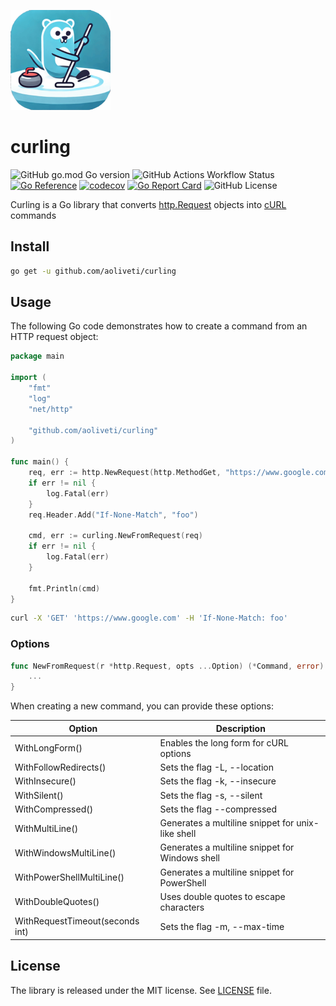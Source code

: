 ![curling logo](assets/images/logo.png)

# curling

![GitHub go.mod Go version](https://img.shields.io/github/go-mod/go-version/aoliveti/curling)
![GitHub Actions Workflow Status](https://img.shields.io/github/actions/workflow/status/aoliveti/curling/go.yml)
[![Go Reference](https://pkg.go.dev/badge/github.com/aoliveti/curling)](https://pkg.go.dev/github.com/aoliveti/curling)
[![codecov](https://codecov.io/gh/aoliveti/curling/graph/badge.svg?token=3L9FOZMEJH)](https://codecov.io/gh/aoliveti/curling)
[![Go Report Card](https://goreportcard.com/badge/github.com/aoliveti/curling)](https://goreportcard.com/report/github.com/aoliveti/curling)
![GitHub License](https://img.shields.io/github/license/aoliveti/curling)

Curling is a Go library that converts [http.Request](https://pkg.go.dev/net/http#Request) objects
into [cURL](https://curl.se/) commands

## Install

```sh
go get -u github.com/aoliveti/curling
```

## Usage

The following Go code demonstrates how to create a command from an HTTP request object:

```go
package main

import (
	"fmt"
	"log"
	"net/http"

	"github.com/aoliveti/curling"
)

func main() {
	req, err := http.NewRequest(http.MethodGet, "https://www.google.com", nil)
	if err != nil {
		log.Fatal(err)
	}
	req.Header.Add("If-None-Match", "foo")

	cmd, err := curling.NewFromRequest(req)
	if err != nil {
		log.Fatal(err)
	}

	fmt.Println(cmd)
}
```

```sh
curl -X 'GET' 'https://www.google.com' -H 'If-None-Match: foo'
```

### Options

```go
func NewFromRequest(r *http.Request, opts ...Option) (*Command, error) {
    ...
}
```

When creating a new command, you can provide these options:

| Option                          | Description                                       |
|---------------------------------|---------------------------------------------------|
| WithLongForm()                  | Enables the long form for cURL options            |
| WithFollowRedirects()           | Sets the flag -L, --location                      |
| WithInsecure()                  | Sets the flag -k, --insecure                      |
| WithSilent()                    | Sets the flag -s, --silent                        |
| WithCompressed()                | Sets the flag --compressed                        |
| WithMultiLine()                 | Generates a multiline snippet for unix-like shell |
| WithWindowsMultiLine()          | Generates a multiline snippet for Windows shell   |
| WithPowerShellMultiLine()       | Generates a multiline snippet for PowerShell      |
| WithDoubleQuotes()              | Uses double quotes to escape characters           |
| WithRequestTimeout(seconds int) | Sets the flag -m, --max-time                      |

## License

The library is released under the MIT license. See [LICENSE](LICENSE) file.